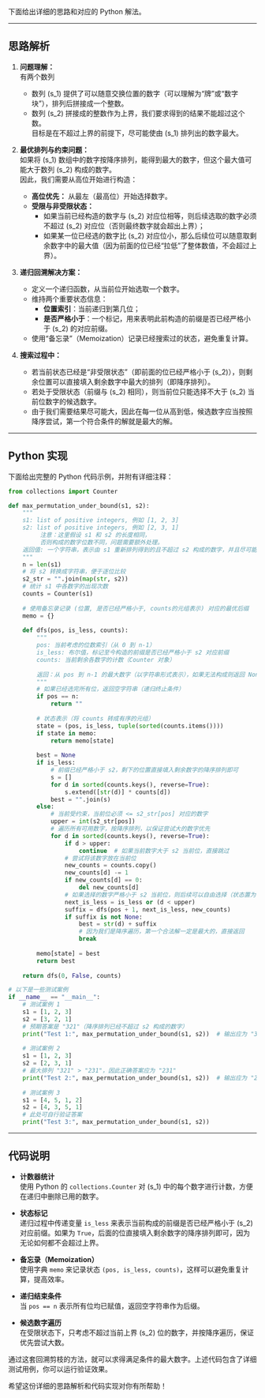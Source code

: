 下面给出详细的思路和对应的 Python 解法。

---

## 思路解析

1. **问题理解：**  
   有两个数列  
   - 数列 \(s_1\) 提供了可以随意交换位置的数字（可以理解为“牌”或“数字块”），排列后拼接成一个整数。  
   - 数列 \(s_2\) 拼接成的整数作为上界，我们要求得到的结果不能超过这个数。  
   目标是在不超过上界的前提下，尽可能使由 \(s_1\) 排列出的数字最大。

2. **最优排列与约束问题：**  
   如果将 \(s_1\) 数组中的数字按降序排列，能得到最大的数字，但这个最大值可能大于数列 \(s_2\) 构成的数字。  
   因此，我们需要从高位开始进行构造：  
   - **高位优先：** 从最左（最高位）开始选择数字。  
   - **受限与非受限状态：**  
     - 如果当前已经构造的数字与 \(s_2\) 对应位相等，则后续选取的数字必须不超过 \(s_2\) 对应位（否则最终数字就会超出上界）；  
     - 如果某一位已经选的数字比 \(s_2\) 对应位小，那么后续位可以随意取剩余数字中的最大值（因为前面的位已经“拉低”了整体数值，不会超过上界）。

3. **递归回溯解决方案：**  
   - 定义一个递归函数，从当前位开始选取一个数字。  
   - 维持两个重要状态信息：  
     - **位置索引**：当前递归到第几位；  
     - **是否严格小于**：一个标记，用来表明此前构造的前缀是否已经严格小于 \(s_2\) 的对应前缀。  
   - 使用“备忘录”（Memoization）记录已经搜索过的状态，避免重复计算。

4. **搜索过程中：**  
   - 若当前状态已经是“非受限状态”（即前面的位已经严格小于 \(s_2\)），则剩余位置可以直接填入剩余数字中最大的排列（即降序排列）。  
   - 若处于受限状态（前缀与 \(s_2\) 相同），则当前位只能选择不大于 \(s_2\) 当前位数字的候选数字。  
   - 由于我们需要结果尽可能大，因此在每一位从高到低，候选数字应当按照降序尝试，第一个符合条件的解就是最大的解。

---

## Python 实现

下面给出完整的 Python 代码示例，并附有详细注释：

```python
from collections import Counter

def max_permutation_under_bound(s1, s2):
    """
    s1: list of positive integers, 例如 [1, 2, 3]
    s2: list of positive integers, 例如 [2, 3, 1]
         注意：这里假设 s1 和 s2 的长度相同，
         否则构成的数字位数不同，问题需要额外处理。
    返回值: 一个字符串，表示由 s1 重新排列得到的且不超过 s2 构成的数字，并且尽可能大。
    """
    n = len(s1)
    # 将 s2 转换成字符串，便于逐位比较
    s2_str = "".join(map(str, s2))
    # 统计 s1 中各数字的出现次数
    counts = Counter(s1)
    
    # 使用备忘录记录 (位置, 是否已经严格小于, counts的元组表示) 对应的最优后缀
    memo = {}
    
    def dfs(pos, is_less, counts):
        """
        pos: 当前考虑的位数索引（从 0 到 n-1）
        is_less: 布尔值，标记至今构造的前缀是否已经严格小于 s2 对应前缀
        counts: 当前剩余各数字的计数（Counter 对象）
        
        返回：从 pos 到 n-1 的最大数字（以字符串形式表示），如果无法构成则返回 None。
        """
        # 如果已经选完所有位，返回空字符串（递归终止条件）
        if pos == n:
            return ""
        
        # 状态表示（将 counts 转成有序的元组）
        state = (pos, is_less, tuple(sorted(counts.items())))
        if state in memo:
            return memo[state]
        
        best = None
        if is_less:
            # 前缀已经严格小于 s2，剩下的位置直接填入剩余数字的降序排列即可
            s = []
            for d in sorted(counts.keys(), reverse=True):
                s.extend([str(d)] * counts[d])
            best = "".join(s)
        else:
            # 当前受约束，当前位必须 <= s2_str[pos] 对应的数字
            upper = int(s2_str[pos])
            # 遍历所有可用数字，按降序排列，以保证尝试大的数字优先
            for d in sorted(counts.keys(), reverse=True):
                if d > upper:
                    continue  # 如果当前数字大于 s2 当前位，直接跳过
                # 尝试将该数字放在当前位
                new_counts = counts.copy()
                new_counts[d] -= 1
                if new_counts[d] == 0:
                    del new_counts[d]
                # 如果选择的数字严格小于 s2 当前位，则后续可以自由选择（状态置为 True）
                next_is_less = is_less or (d < upper)
                suffix = dfs(pos + 1, next_is_less, new_counts)
                if suffix is not None:
                    best = str(d) + suffix
                    # 因为我们是降序遍历，第一个合法解一定是最大的，直接返回
                    break
        
        memo[state] = best
        return best
    
    return dfs(0, False, counts)

# 以下是一些测试案例
if __name__ == "__main__":
    # 测试案例 1
    s1 = [1, 2, 3]
    s2 = [3, 2, 1]
    # 预期答案是 "321"（降序排列已经不超过 s2 构成的数字）
    print("Test 1:", max_permutation_under_bound(s1, s2))  # 输出应为 "321"
    
    # 测试案例 2
    s1 = [1, 2, 3]
    s2 = [2, 3, 1]
    # 最大排列 "321" > "231"，因此正确答案应为 "231"
    print("Test 2:", max_permutation_under_bound(s1, s2))  # 输出应为 "231"
    
    # 测试案例 3
    s1 = [4, 5, 1, 2]
    s2 = [4, 3, 5, 1]
    # 此处可自行验证答案
    print("Test 3:", max_permutation_under_bound(s1, s2))
```

---

## 代码说明

- **计数器统计**  
  使用 Python 的 `collections.Counter` 对 \(s_1\) 中的每个数字进行计数，方便在递归中删除已用的数字。

- **状态标记**  
  递归过程中传递变量 `is_less` 来表示当前构成的前缀是否已经严格小于 \(s_2\) 对应前缀。如果为 `True`，后面的位直接填入剩余数字的降序排列即可，因为无论如何都不会超过上界。

- **备忘录（Memoization）**  
  使用字典 `memo` 来记录状态 `(pos, is_less, counts)`，这样可以避免重复计算，提高效率。

- **递归结束条件**  
  当 `pos == n` 表示所有位均已赋值，返回空字符串作为后缀。

- **候选数字遍历**  
  在受限状态下，只考虑不超过当前上界 \(s_2\) 位的数字，并按降序遍历，保证优先尝试大数。

通过这套回溯剪枝的方法，就可以求得满足条件的最大数字。上述代码包含了详细测试用例，你可以运行验证效果。

希望这份详细的思路解析和代码实现对你有所帮助！